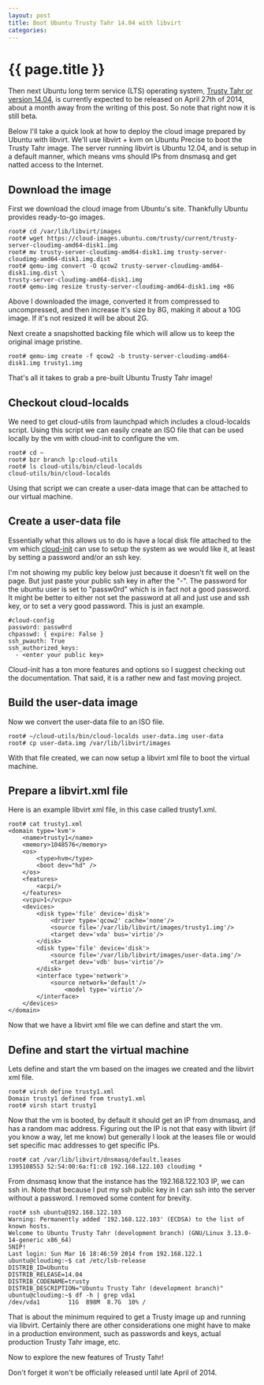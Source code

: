 ```yaml
---
layout: post
title: Boot Ubuntu Trusty Tahr 14.04 with libvirt
categories:
---
```


# {{ page.title }}

Then next Ubuntu long term service (LTS) operating system, [Trusty Tahr or version 14.04](https://wiki.ubuntu.com/TrustyTahr/ReleaseSchedule), is currently expected to be released on April 27th of 2014, about a month away from the writing of this post. So note that right now it is still beta.

Below I'll take a quick look at how to deploy the cloud image prepared by Ubuntu with libvirt. We'll use libvirt + kvm on Ubuntu Precise to boot the Trusty Tahr image. The server running libvirt is Ubuntu 12.04, and is setup in a default manner, which means vms should IPs from dnsmasq and get natted access to the Internet.

## Download the image

First we download the cloud image from Ubuntu's site. Thankfully Ubuntu provides ready-to-go images.


```
root# cd /var/lib/libvirt/images
root# wget https://cloud-images.ubuntu.com/trusty/current/trusty-server-cloudimg-amd64-disk1.img
root# mv trusty-server-cloudimg-amd64-disk1.img trusty-server-cloudimg-amd64-disk1.img.dist
root# qemu-img convert -O qcow2 trusty-server-cloudimg-amd64-disk1.img.dist \
trusty-server-cloudimg-amd64-disk1.img
root# qemu-img resize trusty-server-cloudimg-amd64-disk1.img +8G
```


Above I downloaded the image, converted it from compressed to uncompressed, and then increase it's size by 8G, making it about a 10G image. If it's not resized it will be about 2G.

Next create a snapshotted backing file which will allow us to keep the original image pristine.


```
root# qemu-img create -f qcow2 -b trusty-server-cloudimg-amd64-disk1.img trusty1.img
```


That's all it takes to grab a pre-built Ubuntu Trusty Tahr image!

## Checkout cloud-localds

We need to get cloud-utils from launchpad which includes a cloud-localds script. Using this script we can easily create an ISO file that can be used locally by the vm with cloud-init to configure the vm.


```
root# cd ~
root# bzr branch lp:cloud-utils
root# ls cloud-utils/bin/cloud-localds
cloud-utils/bin/cloud-localds
```


Using that script we can create a user-data image that can be attached to our virtual machine.

## Create a user-data file

Essentially what this allows us to do is have a local disk file attached to the vm which [cloud-init](http://cloudinit.readthedocs.org/en/latest/) can use to setup the system as we would like it, at least by setting a password and/or an ssh key.

I'm not showing my public key below just because it doesn't fit well on the page. But just paste your public ssh key in after the "-". The password for the ubuntu user is set to "passw0rd" which is in fact not a good password. It might be better to either not set the password at all and just use and ssh key, or to set a very good password. This is just an example.


```
#cloud-config
password: passw0rd
chpasswd: { expire: False }
ssh_pwauth: True
ssh_authorized_keys:
  - <enter your public key>
```


Cloud-init has a ton more features and options so I suggest checking out the documentation. That said, it is a rather new and fast moving project.

## Build the user-data image

Now we convert the user-data file to an ISO file.


```
root# ~/cloud-utils/bin/cloud-localds user-data.img user-data
root# cp user-data.img /var/lib/libvirt/images
```


With that file created, we can now setup a libvirt xml file to boot the virtual machine.

## Prepare a libvirt.xml file

Here is an example libvirt xml file, in this case called trusty1.xml.


```
root# cat trusty1.xml
<domain type='kvm'>
    <name>trusty1</name>
    <memory>1048576</memory>
    <os>
        <type>hvm</type>
        <boot dev="hd" />
    </os>
    <features>
        <acpi/>
    </features>
    <vcpu>1</vcpu>
    <devices>
        <disk type='file' device='disk'>
            <driver type='qcow2' cache='none'/>
            <source file='/var/lib/libvirt/images/trusty1.img'/>
            <target dev='vda' bus='virtio'/>
        </disk>
        <disk type='file' device='disk'>
            <source file='/var/lib/libvirt/images/user-data.img'/>
            <target dev='vdb' bus='virtio'/>
        </disk>
        <interface type='network'>
            <source network='default'/>
                <model type='virtio'/>
        </interface>
    </devices>
</domain>
```


Now that we have a libvirt xml file we can define and start the vm.

## Define and start the virtual machine

Lets define and start the vm based on the images we created and the libvirt xml file.


```
root# virsh define trusty1.xml
Domain trusty1 defined from trusty1.xml
root# virsh start trusty1
```


Now that the vm is booted, by default it should get an IP from dnsmasq, and has a random mac address. Figuring out the IP is not that easy with libvirt (if you know a way, let me know) but generally I look at the leases file or would set specific mac addresses to get specific IPs.


```
root# cat /var/lib/libvirt/dnsmasq/default.leases
1395108553 52:54:00:6a:f1:c8 192.168.122.103 cloudimg *
```


From dnsmasq know that the instance has the 192.168.122.103 IP, we can ssh in. Note that because I put my ssh public key in I can ssh into the server without a password. I removed some content for brevity.


```
root# ssh ubuntu@192.168.122.103
Warning: Permanently added '192.168.122.103' (ECDSA) to the list of known hosts.
Welcome to Ubuntu Trusty Tahr (development branch) (GNU/Linux 3.13.0-14-generic x86_64)
SNIP!
Last login: Sun Mar 16 18:46:59 2014 from 192.168.122.1
ubuntu@cloudimg:~$ cat /etc/lsb-release
DISTRIB_ID=Ubuntu
DISTRIB_RELEASE=14.04
DISTRIB_CODENAME=trusty
DISTRIB_DESCRIPTION="Ubuntu Trusty Tahr (development branch)"
ubuntu@cloudimg:~$ df -h | grep vda1
/dev/vda1        11G  898M  8.7G  10% /
```


That is about the minimum required to get a Trusty image up and running via libvirt. Certainly there are other considerations one might have to make in a production environment, such as passwords and keys, actual production Trusty Tahr image, etc.

Now to explore the new features of Trusty Tahr!

Don't forget it won't be officially released until late April of 2014.
